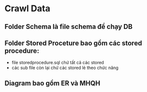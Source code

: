 # Crawl Data
## Folder Schema là file schema để chạy DB
## Folder Stored Proceture bao gồm các stored procedure:
  - file storedprocedure.sql chứ tất cả các stored
  - các sub file còn lại chứ các stored lẻ theo chức năng
## Diagram bao gồm ER và MHQH
